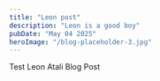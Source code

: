 ```yaml
---
title: "Leon post"
description: "Leon is a good boy"
pubDate: "May 04 2025"
heroImage: "/blog-placeholder-3.jpg"
---
```


Test Leon Atali  Blog Post
